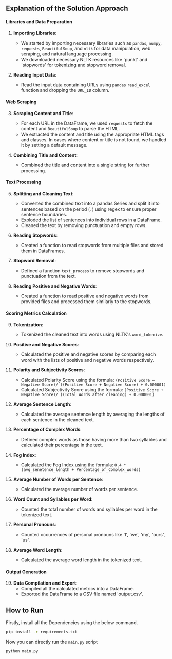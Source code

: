## Explanation of the Solution Approach

#### Libraries and Data Preparation
1. **Importing Libraries**: 
   - We started by importing necessary libraries such as `pandas`, `numpy`, `requests`, `BeautifulSoup`, and `nltk` for data manipulation, web scraping, and natural language processing.
   - We downloaded necessary NLTK resources like 'punkt' and 'stopwords' for tokenizing and stopword removal.

2. **Reading Input Data**:
   - Read the input data containing URLs using `pandas` `read_excel` function and dropping the `URL_ID` column.

#### Web Scraping
3. **Scraping Content and Title**:
   - For each URL in the DataFrame, we used `requests` to fetch the content and `BeautifulSoup` to parse the HTML.
   - We extracted the content and title using the appropriate HTML tags and classes. In cases where content or title is not found, we handled it by setting a default message.

4. **Combining Title and Content**:
   - Combined the title and content into a single string for further processing.

#### Text Processing
5. **Splitting and Cleaning Text**:
   - Converted the combined text into a pandas Series and split it into sentences based on the period (`.`) using regex to ensure proper sentence boundaries.
   - Exploded the list of sentences into individual rows in a DataFrame.
   - Cleaned the text by removing punctuation and empty rows.

6. **Reading Stopwords**:
   - Created a function to read stopwords from multiple files and stored them in DataFrames.

7. **Stopword Removal**:
   - Defined a function `text_process` to remove stopwords and punctuation from the text.

8. **Reading Positive and Negative Words**:
   - Created a function to read positive and negative words from provided files and processed them similarly to the stopwords.

#### Scoring Metrics Calculation
9. **Tokenization**:
   - Tokenized the cleaned text into words using NLTK's `word_tokenize`.

10. **Positive and Negative Scores**:
    - Calculated the positive and negative scores by comparing each word with the lists of positive and negative words respectively.

11. **Polarity and Subjectivity Scores**:
    - Calculated Polarity Score using the formula: `(Positive Score – Negative Score)/ ((Positive Score + Negative Score) + 0.000001)`
    - Calculated Subjectivity Score using the formula: `(Positive Score + Negative Score)/ ((Total Words after cleaning) + 0.000001)`

12. **Average Sentence Length**:
    - Calculated the average sentence length by averaging the lengths of each sentence in the cleaned text.

13. **Percentage of Complex Words**:
    - Defined complex words as those having more than two syllables and calculated their percentage in the text.

14. **Fog Index**:
    - Calculated the Fog Index using the formula: `0.4 * (avg_senetence_length + Percentage_of_Complex_words)`

15. **Average Number of Words per Sentence**:
    - Calculated the average number of words per sentence.

16. **Word Count and Syllables per Word**:
    - Counted the total number of words and syllables per word in the tokenized text.

17. **Personal Pronouns**:
    - Counted occurrences of personal pronouns like 'I', 'we', 'my', 'ours', 'us'.

18. **Average Word Length**:
    - Calculated the average word length in the tokenized text.

#### Output Generation
19. **Data Compilation and Export**:
    - Compiled all the calculated metrics into a DataFrame.
    - Exported the DataFrame to a CSV file named 'output.csv'.

## How to Run
Firstly, install all the Dependencies using the below command.

``` bash
pip install -r requirements.txt
```

Now you can directly run the ``` main.py ```
script

``` bash
python main.py
```
